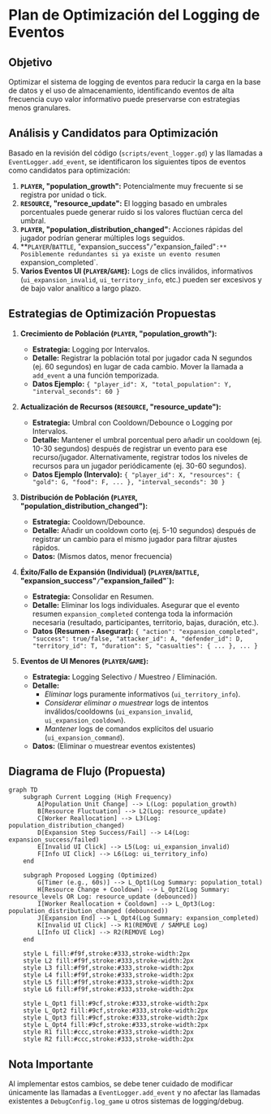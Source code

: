 # Plan de Optimización del Logging de Eventos

## Objetivo

Optimizar el sistema de logging de eventos para reducir la carga en la base de datos y el uso de almacenamiento, identificando eventos de alta frecuencia cuyo valor informativo puede preservarse con estrategias menos granulares.

## Análisis y Candidatos para Optimización

Basado en la revisión del código (`scripts/event_logger.gd`) y las llamadas a `EventLogger.add_event`, se identificaron los siguientes tipos de eventos como candidatos para optimización:

1.  **`PLAYER`, "population_growth":** Potencialmente muy frecuente si se registra por unidad o tick.
2.  **`RESOURCE`, "resource_update":** El logging basado en umbrales porcentuales puede generar ruido si los valores fluctúan cerca del umbral.
3.  **`PLAYER`, "population_distribution_changed":** Acciones rápidas del jugador podrían generar múltiples logs seguidos.
4.  **`PLAYER`/`BATTLE`, "expansion_success"`/`"expansion_failed"`:** Posiblemente redundantes si ya existe un evento resumen `expansion_completed`.
5.  **Varios Eventos UI (`PLAYER`/`GAME`):** Logs de clics inválidos, informativos (`ui_expansion_invalid`, `ui_territory_info`, etc.) pueden ser excesivos y de bajo valor analítico a largo plazo.

## Estrategias de Optimización Propuestas

1.  **Crecimiento de Población (`PLAYER`, "population_growth"):**
    *   **Estrategia:** Logging por Intervalos.
    *   **Detalle:** Registrar la población total por jugador cada N segundos (ej. 60 segundos) en lugar de cada cambio. Mover la llamada a `add_event` a una función temporizada.
    *   **Datos Ejemplo:** `{ "player_id": X, "total_population": Y, "interval_seconds": 60 }`

2.  **Actualización de Recursos (`RESOURCE`, "resource_update"):**
    *   **Estrategia:** Umbral con Cooldown/Debounce o Logging por Intervalos.
    *   **Detalle:** Mantener el umbral porcentual pero añadir un cooldown (ej. 10-30 segundos) después de registrar un evento para ese recurso/jugador. Alternativamente, registrar todos los niveles de recursos para un jugador periódicamente (ej. 30-60 segundos).
    *   **Datos Ejemplo (Intervalo):** `{ "player_id": X, "resources": { "gold": G, "food": F, ... }, "interval_seconds": 30 }`

3.  **Distribución de Población (`PLAYER`, "population_distribution_changed"):**
    *   **Estrategia:** Cooldown/Debounce.
    *   **Detalle:** Añadir un cooldown corto (ej. 5-10 segundos) después de registrar un cambio para el mismo jugador para filtrar ajustes rápidos.
    *   **Datos:** (Mismos datos, menor frecuencia)

4.  **Éxito/Fallo de Expansión (Individual) (`PLAYER`/`BATTLE`, "expansion_success"`/`"expansion_failed"`):**
    *   **Estrategia:** Consolidar en Resumen.
    *   **Detalle:** Eliminar los logs individuales. Asegurar que el evento resumen `expansion_completed` contenga toda la información necesaria (resultado, participantes, territorio, bajas, duración, etc.).
    *   **Datos (Resumen - Asegurar):** `{ "action": "expansion_completed", "success": true/false, "attacker_id": A, "defender_id": D, "territory_id": T, "duration": S, "casualties": { ... }, ... }`

5.  **Eventos de UI Menores (`PLAYER`/`GAME`):**
    *   **Estrategia:** Logging Selectivo / Muestreo / Eliminación.
    *   **Detalle:**
        *   *Eliminar* logs puramente informativos (`ui_territory_info`).
        *   *Considerar eliminar o muestrear* logs de intentos inválidos/cooldowns (`ui_expansion_invalid`, `ui_expansion_cooldown`).
        *   *Mantener* logs de comandos explícitos del usuario (`ui_expansion_command`).
    *   **Datos:** (Eliminar o muestrear eventos existentes)

## Diagrama de Flujo (Propuesta)

```mermaid
graph TD
    subgraph Current Logging (High Frequency)
        A[Population Unit Change] --> L(Log: population_growth)
        B[Resource Fluctuation] --> L2(Log: resource_update)
        C[Worker Reallocation] --> L3(Log: population_distribution_changed)
        D[Expansion Step Success/Fail] --> L4(Log: expansion_success/failed)
        E[Invalid UI Click] --> L5(Log: ui_expansion_invalid)
        F[Info UI Click] --> L6(Log: ui_territory_info)
    end

    subgraph Proposed Logging (Optimized)
        G[Timer (e.g., 60s)] --> L_Opt1(Log Summary: population_total)
        H[Resource Change + Cooldown] --> L_Opt2(Log Summary: resource_levels OR Log: resource_update (debounced))
        I[Worker Reallocation + Cooldown] --> L_Opt3(Log: population_distribution_changed (debounced))
        J[Expansion End] --> L_Opt4(Log Summary: expansion_completed)
        K[Invalid UI Click] --> R1(REMOVE / SAMPLE Log)
        L[Info UI Click] --> R2(REMOVE Log)
    end

    style L fill:#f9f,stroke:#333,stroke-width:2px
    style L2 fill:#f9f,stroke:#333,stroke-width:2px
    style L3 fill:#f9f,stroke:#333,stroke-width:2px
    style L4 fill:#f9f,stroke:#333,stroke-width:2px
    style L5 fill:#f9f,stroke:#333,stroke-width:2px
    style L6 fill:#f9f,stroke:#333,stroke-width:2px

    style L_Opt1 fill:#9cf,stroke:#333,stroke-width:2px
    style L_Opt2 fill:#9cf,stroke:#333,stroke-width:2px
    style L_Opt3 fill:#9cf,stroke:#333,stroke-width:2px
    style L_Opt4 fill:#9cf,stroke:#333,stroke-width:2px
    style R1 fill:#ccc,stroke:#333,stroke-width:2px
    style R2 fill:#ccc,stroke:#333,stroke-width:2px

```

## Nota Importante

Al implementar estos cambios, se debe tener cuidado de modificar únicamente las llamadas a `EventLogger.add_event` y no afectar las llamadas existentes a `DebugConfig.log_game` u otros sistemas de logging/debug.